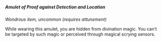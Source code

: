 ##### Amulet of Proof against Detection and Location
<!-- markdownlint-disable link-image-reference-definitions -->
[_metadata_:item_name]:- "Amulet of Proof against Detection and Location"
[_metadata_:item_type]:- "Wondrous item"
[_metadata_:item_is_worn]:- "true"
[_metadata_:item_is_worn_body_part]:- "neck"
[_metadata_:item_rarity]:- "uncommon"
[_metadata_:item_cursed]:- "false"
[_metadata_:requires_attunement]:- "true"
[_metadata_:requires_attunement_by_alignment]:- "any"
[_metadata_:requires_attunement_by_ancestry]:- "any"
[_metadata_:requires_attunement_by_class]:- "any"
[_metadata_:requires_attunement_by_spellcaster]:- "false"
<!-- markdownlint-disable-next-line no-emphasis-as-heading -->
_Wondrous item, uncommon (requires attunement)_

While wearing this amulet, you are hidden from divination magic.
You can’t be targeted by such magic or perceived through magical scrying sensors.
